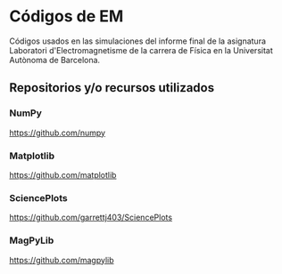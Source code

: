 # Códigos de EM
Códigos usados en las simulaciones del informe final de la asignatura Laboratori d'Electromagnetisme de la carrera de Física en la Universitat Autònoma de Barcelona.


## Repositorios y/o recursos utilizados
### NumPy
https://github.com/numpy
### Matplotlib
https://github.com/matplotlib
### SciencePlots
https://github.com/garrettj403/SciencePlots
### MagPyLib
https://github.com/magpylib
